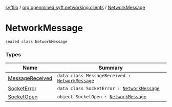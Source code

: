 [syftlib](../../index.md) / [org.openmined.syft.networking.clients](../index.md) / [NetworkMessage](./index.md)

# NetworkMessage

`sealed class NetworkMessage`

### Types

| Name | Summary |
|---|---|
| [MessageReceived](-message-received/index.md) | `data class MessageReceived : `[`NetworkMessage`](./index.md) |
| [SocketError](-socket-error/index.md) | `data class SocketError : `[`NetworkMessage`](./index.md) |
| [SocketOpen](-socket-open.md) | `object SocketOpen : `[`NetworkMessage`](./index.md) |
